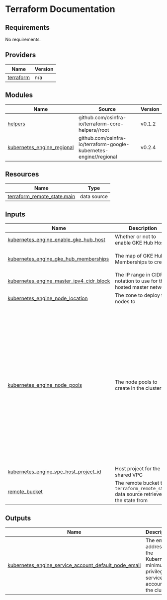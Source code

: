# Terraform Documentation

<!-- BEGIN_TF_DOCS -->
## Requirements

No requirements.

## Providers

| Name | Version |
|------|---------|
| <a name="provider_terraform"></a> [terraform](#provider\_terraform) | n/a |

## Modules

| Name | Source | Version |
|------|--------|---------|
| <a name="module_helpers"></a> [helpers](#module\_helpers) | github.com/osinfra-io/terraform-core-helpers//root | v0.1.2 |
| <a name="module_kubernetes_engine_regional"></a> [kubernetes\_engine\_regional](#module\_kubernetes\_engine\_regional) | github.com/osinfra-io/terraform-google-kubernetes-engine//regional | v0.2.4 |

## Resources

| Name | Type |
|------|------|
| [terraform_remote_state.main](https://registry.terraform.io/providers/hashicorp/terraform/latest/docs/data-sources/remote_state) | data source |

## Inputs

| Name | Description | Type | Default | Required |
|------|-------------|------|---------|:--------:|
| <a name="input_kubernetes_engine_enable_gke_hub_host"></a> [kubernetes\_engine\_enable\_gke\_hub\_host](#input\_kubernetes\_engine\_enable\_gke\_hub\_host) | Whether or not to enable GKE Hub Host | `bool` | `false` | no |
| <a name="input_kubernetes_engine_gke_hub_memberships"></a> [kubernetes\_engine\_gke\_hub\_memberships](#input\_kubernetes\_engine\_gke\_hub\_memberships) | The map of GKE Hub Memberships to create | <pre>map(object({<br/>    cluster_id = string<br/>  }))</pre> | `{}` | no |
| <a name="input_kubernetes_engine_master_ipv4_cidr_block"></a> [kubernetes\_engine\_master\_ipv4\_cidr\_block](#input\_kubernetes\_engine\_master\_ipv4\_cidr\_block) | The IP range in CIDR notation to use for the hosted master network | `string` | n/a | yes |
| <a name="input_kubernetes_engine_node_location"></a> [kubernetes\_engine\_node\_location](#input\_kubernetes\_engine\_node\_location) | The zone to deploy the nodes to | `string` | n/a | yes |
| <a name="input_kubernetes_engine_node_pools"></a> [kubernetes\_engine\_node\_pools](#input\_kubernetes\_engine\_node\_pools) | The node pools to create in the cluster | <pre>map(object({<br/>    auto_repair                              = optional(bool)<br/>    auto_upgrade                             = optional(bool)<br/>    disk_size_gb                             = optional(number)<br/>    disk_type                                = optional(string)<br/>    image_type                               = optional(string)<br/>    machine_type                             = optional(string)<br/>    max_node_count                           = optional(number, 3)<br/>    min_node_count                           = optional(number, 1)<br/>    node_count                               = optional(number)<br/>    oauth_scopes                             = optional(list(string), ["https://www.googleapis.com/auth/cloud-platform"])<br/>    upgrade_settings_batch_node_count        = optional(number)<br/>    upgrade_settings_batch_percentage        = optional(number)<br/>    upgrade_settings_batch_soak_duration     = optional(string)<br/>    upgrade_settings_node_pool_soak_duration = optional(string)<br/>    upgrade_settings_max_surge               = optional(number)<br/>    upgrade_settings_max_unavailable         = optional(number, 1) # https://github.com/hashicorp/terraform-provider-google/issues/17164<br/>    upgrade_settings_strategy                = optional(string, "SURGE")<br/>  }))</pre> | <pre>{<br/>  "default-pool": {<br/>    "machine_type": "n2-standard-2"<br/>  }<br/>}</pre> | no |
| <a name="input_kubernetes_engine_vpc_host_project_id"></a> [kubernetes\_engine\_vpc\_host\_project\_id](#input\_kubernetes\_engine\_vpc\_host\_project\_id) | Host project for the shared VPC | `string` | n/a | yes |
| <a name="input_remote_bucket"></a> [remote\_bucket](#input\_remote\_bucket) | The remote bucket the `terraform_remote_state` data source retrieves the state from | `string` | n/a | yes |

## Outputs

| Name | Description |
|------|-------------|
| <a name="output_kubernetes_engine_service_account_default_node_email"></a> [kubernetes\_engine\_service\_account\_default\_node\_email](#output\_kubernetes\_engine\_service\_account\_default\_node\_email) | The email address of the Kubernetes minimum privilege service account for the cluster |
<!-- END_TF_DOCS -->
